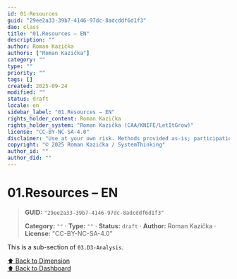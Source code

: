```yaml
---
id: 01-Resources
guid: "29ee2a33-39b7-4146-97dc-8adcddf6d1f3"
dao: class
title: "01.Resources – EN"
description: ""
author: Roman Kazička
authors: ["Roman Kazička"]
category: ""
type: ""
priority: ""
tags: []
created: 2025-09-24
modified: ""
status: draft
locale: en
sidebar_label: "01.Resources – EN"
rights_holder_content: Roman Kazička
rights_holder_system: "Roman Kazička (CAA/KNIFE/LetItGrow)"
license: "CC-BY-NC-SA-4.0"
disclaimer: "Use at your own risk. Methods provided as-is; participation is voluntary and context-aware."
copyright: "© 2025 Roman Kazička / SystemThinking"
author_id: ""
author_did: ""
---
```

# 01.Resources – EN
<!-- fm-visible: start -->

> **GUID:** `"29ee2a33-39b7-4146-97dc-8adcddf6d1f3"`
>   
> **Category:** `""` · **Type:** `""` · **Status:** `draft` · **Author:** Roman Kazička · **License:** "CC-BY-NC-SA-4.0"
<!-- fm-visible: end -->


This is a sub-section of `03.D3-Analysis`.

[⬆ Back to Dimension](../index.md)  
[⬆ Back to Dashboard](../../index.md)
